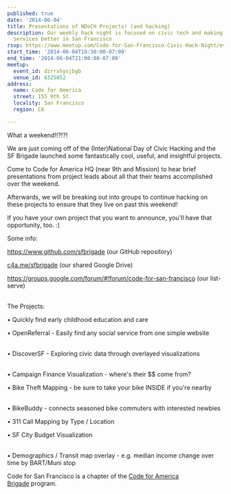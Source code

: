 ```yaml
---
published: true
date: '2014-06-04'
title: Presentations of NDoCH Projects! (and hacking)
description: Our weekly hack night is focused on civic tech and making government
  services better in San Francisco
rsvp: https://www.meetup.com/Code-for-San-Francisco-Civic-Hack-Night/events/185477332/
start_time: '2014-06-04T18:30:00-07:00'
end_time: '2014-06-04T21:00:00-07:00'
meetup:
  event_id: dzrrxhysjbgb
  venue_id: 6325852
address:
  name: Code for America
  street: 155 9th St.
  locality: San Francisco
  region: CA

---
```

<!-- imported via scripts/generate-events-from-meetup -->
<p>What a weekend!!?!?!</p> <p>We are just coming off of the (Inter)National Day of Civic Hacking and the SF Brigade launched some fantastically cool, useful, and insightful projects. </p> <p>Come to Code for America HQ (near 9th and Mission) to hear brief presentations from project leads about all that their teams accomplished over the weekend. </p> <p>Afterwards, we will be breaking out into groups to continue hacking on these projects to ensure that they live on past this weekend! </p> <p>If you have your own project that you want to announce, you'll have that opportunity, too. :)</p> <p>Some info:</p> <p><a href="https://www.github.com/sfbrigade"><a href="https://www.github.com/sfbrigade" class="linkified">https://www.github.com/sfbrigade</a></a> (our GitHub repository)</p> <p><a href="http://c4a.me/sfbrigade">c4a.me/sfbrigade</a> (our shared Google Drive)</p> <p><a href="https://groups.google.com/forum/#!forum/code-for-san-francisco"><a href="https://groups.google.com/forum/#!forum/code-for-san-francisco" class="linkified">https://groups.google.com/forum/#!forum/code-for-san-francisco</a></a> (our list-serve)</p> <p><br/>The Projects:</p> <p>• Quickly find early childhood education and care</p> <p>• OpenReferral - Easily find any social service from one simple website</p> <p><br/>• DiscoverSF - Exploring civic data through overlayed visualizations</p> <p><br/>• Campaign Finance Visualization - where's their $$ come from?</p> <p>• Bike Theft Mapping - be sure to take your bike INSIDE if you're nearby</p> <p><br/>• BikeBuddy - connects seasoned bike commuters with interested newbies</p> <p>• 311 Call Mapping by Type / Location</p> <p>• SF City Budget Visualization</p> <p><br/>• Demographics / Transit map overlay - e.g. median income change over time by BART/Muni stop</p> <p>


Code for San Francisco is a chapter of the <a href="http://brigade.codeforamerica.org/">Code for America Brigade</a> program.</p> 
